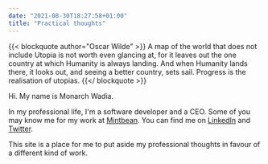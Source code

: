 ```yaml
---
date: "2021-08-30T18:27:58+01:00"
title: "Practical thoughts"
---
```


{{< blockquote author="Oscar Wilde" >}}
A map of the world that does not include Utopia is not worth even glancing at, for it leaves out the one country at which Humanity is always landing. And when Humanity lands there, it looks out, and seeing a better country, sets sail. Progress is the realisation of utopias.
{{</ blockquote >}}

Hi. My name is Monarch Wadia.

In my professional life, I'm a software developer and a CEO. Some of you may know me for my work at [Mintbean](https://mintbean.io). You can find me on [LinkedIn](https://linkedin.com/in/monarchwadia) and [Twitter](https://twitter.com/monarchwadia).

This site is a place for me to put aside my professional thoughts in favour of a different kind of work.
